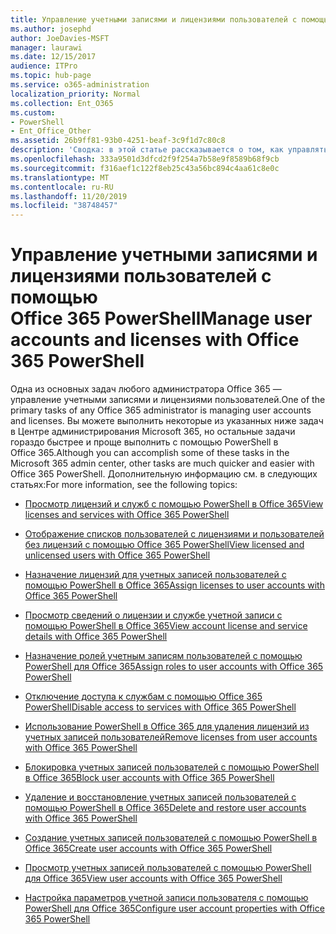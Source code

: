 ```yaml
---
title: Управление учетными записями и лицензиями пользователей с помощью Office 365 PowerShell
ms.author: josephd
author: JoeDavies-MSFT
manager: laurawi
ms.date: 12/15/2017
audience: ITPro
ms.topic: hub-page
ms.service: o365-administration
localization_priority: Normal
ms.collection: Ent_O365
ms.custom:
- PowerShell
- Ent_Office_Other
ms.assetid: 26b9ff81-93b0-4251-beaf-3c9f1d7c80c8
description: 'Сводка: в этой статье рассказывается о том, как управлять учетными записями и лицензиями пользователей с помощью PowerShell в Office 365.'
ms.openlocfilehash: 333a9501d3dfcd2f9f254a7b58e9f8589b68f9cb
ms.sourcegitcommit: f316aef1c122f8eb25c43a56bc894c4aa61c8e0c
ms.translationtype: MT
ms.contentlocale: ru-RU
ms.lasthandoff: 11/20/2019
ms.locfileid: "38748457"
---
```

# <a name="manage-user-accounts-and-licenses-with-office-365-powershell"></a><span data-ttu-id="85684-103">Управление учетными записями и лицензиями пользователей с помощью Office 365 PowerShell</span><span class="sxs-lookup"><span data-stu-id="85684-103">Manage user accounts and licenses with Office 365 PowerShell</span></span>

<span data-ttu-id="85684-104">Одна из основных задач любого администратора Office 365 — управление учетными записями и лицензиями пользователей.</span><span class="sxs-lookup"><span data-stu-id="85684-104">One of the primary tasks of any Office 365 administrator is managing user accounts and licenses.</span></span> <span data-ttu-id="85684-105">Вы можете выполнить некоторые из указанных ниже задач в Центре администрирования Microsoft 365, но остальные задачи гораздо быстрее и проще выполнить с помощью PowerShell в Office 365.</span><span class="sxs-lookup"><span data-stu-id="85684-105">Although you can accomplish some of these tasks in the Microsoft 365 admin center, other tasks are much quicker and easier with Office 365 PowerShell.</span></span> <span data-ttu-id="85684-106">Дополнительную информацию см. в следующих статьях:</span><span class="sxs-lookup"><span data-stu-id="85684-106">For more information, see the following topics:</span></span>
  
- [<span data-ttu-id="85684-107">Просмотр лицензий и служб с помощью PowerShell в Office 365</span><span class="sxs-lookup"><span data-stu-id="85684-107">View licenses and services with Office 365 PowerShell</span></span>](view-licenses-and-services-with-office-365-powershell.md)
    
- [<span data-ttu-id="85684-108">Отображение списков пользователей с лицензиями и пользователей без лицензий с помощью Office 365 PowerShell</span><span class="sxs-lookup"><span data-stu-id="85684-108">View licensed and unlicensed users with Office 365 PowerShell</span></span>](view-licensed-and-unlicensed-users-with-office-365-powershell.md)
    
- [<span data-ttu-id="85684-109">Назначение лицензий для учетных записей пользователей с помощью PowerShell в Office 365</span><span class="sxs-lookup"><span data-stu-id="85684-109">Assign licenses to user accounts with Office 365 PowerShell</span></span>](assign-licenses-to-user-accounts-with-office-365-powershell.md)
    
- [<span data-ttu-id="85684-110">Просмотр сведений о лицензии и службе учетной записи с помощью PowerShell в Office 365</span><span class="sxs-lookup"><span data-stu-id="85684-110">View account license and service details with Office 365 PowerShell</span></span>](view-account-license-and-service-details-with-office-365-powershell.md)
    
- [<span data-ttu-id="85684-111">Назначение ролей учетным записям пользователей с помощью PowerShell для Office 365</span><span class="sxs-lookup"><span data-stu-id="85684-111">Assign roles to user accounts with Office 365 PowerShell</span></span>](assign-roles-to-user-accounts-with-office-365-powershell.md)
    
- [<span data-ttu-id="85684-112">Отключение доступа к службам с помощью Office 365 PowerShell</span><span class="sxs-lookup"><span data-stu-id="85684-112">Disable access to services with Office 365 PowerShell</span></span>](disable-access-to-services-with-office-365-powershell.md)
    
- [<span data-ttu-id="85684-113">Использование PowerShell в Office 365 для удаления лицензий из учетных записей пользователей</span><span class="sxs-lookup"><span data-stu-id="85684-113">Remove licenses from user accounts with Office 365 PowerShell</span></span>](remove-licenses-from-user-accounts-with-office-365-powershell.md)
    
- [<span data-ttu-id="85684-114">Блокировка учетных записей пользователей с помощью PowerShell в Office 365</span><span class="sxs-lookup"><span data-stu-id="85684-114">Block user accounts with Office 365 PowerShell</span></span>](block-user-accounts-with-office-365-powershell.md)
    
- [<span data-ttu-id="85684-115">Удаление и восстановление учетных записей пользователей с помощью PowerShell в Office 365</span><span class="sxs-lookup"><span data-stu-id="85684-115">Delete and restore user accounts with Office 365 PowerShell</span></span>](delete-and-restore-user-accounts-with-office-365-powershell.md)
    
- [<span data-ttu-id="85684-116">Создание учетных записей пользователей с помощью PowerShell в Office 365</span><span class="sxs-lookup"><span data-stu-id="85684-116">Create user accounts with Office 365 PowerShell</span></span>](create-user-accounts-with-office-365-powershell.md)
    
- [<span data-ttu-id="85684-117">Просмотр учетных записей пользователей с помощью PowerShell для Office 365</span><span class="sxs-lookup"><span data-stu-id="85684-117">View user accounts with Office 365 PowerShell</span></span>](view-user-accounts-with-office-365-powershell.md)
    
- [<span data-ttu-id="85684-118">Настройка параметров учетной записи пользователя с помощью PowerShell для Office 365</span><span class="sxs-lookup"><span data-stu-id="85684-118">Configure user account properties with Office 365 PowerShell</span></span>](configure-user-account-properties-with-office-365-powershell.md)
    

